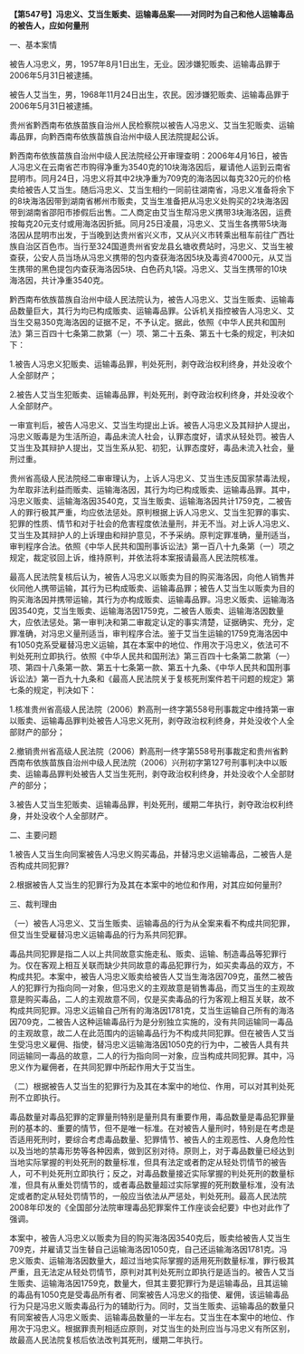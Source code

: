 **【第547号】冯忠义、艾当生贩卖、运输毒品案——对同时为自己和他人运输毒品的被告人，应如何量刑**

一、基本案情

被告人冯忠义，男，1957年8月1日出生，无业。因涉嫌犯贩卖、运输毒品罪于2006年5月31日被逮捕。

被告人艾当生，男，1968年11月24日出生，农民。因涉嫌犯贩卖、运输毒品罪于2006年5月31日被逮捕。

贵州省黔西南布依族苗族自治州人民检察院以被告人冯忠义、艾当生犯贩卖、运输毒品罪，向黔西南布依族苗族自治州中级人民法院提起公诉。

黔西南布依族苗族自治州中级人民法院经公开审理查明：2006年4月16日，被告人冯忠义在云南省芒市购得净重为3540克的10块海洛因后，雇请他人运到云南省昆明市。同月24日，冯忠义将其中2块净重为709克的海洛因以每克320元的价格卖给被告人艾当生。随后冯忠义、艾当生相约一同前往湖南省，冯忠义准备将余下的8块海洛因带到湖南省郴州市贩卖，艾当生准备把从冯忠义处购买的2块海洛因带到湖南省邵阳市掺假后出售。二人商定由艾当生帮冯忠义携带3块海洛因，运费按每克20元支付或用海洛因折抵。同月25日凌晨，冯忠义、艾当生各携带5块海洛因从昆明市出发，于当晚到达贵州省兴义市，又从兴义市转乘出租车前往广西壮族自治区百色市。当行至324国道贵州省安龙县幺塘收费站时，冯忠义、艾当生被查获，公安人员当场从冯忠义携带的包内查获海洛因5块及毒资47000元，从艾当生携带的黑色提包内查获海洛因5块、白色药丸1袋。冯忠义、艾当生携带的10块海洛因，共计净重3540克。

黔西南布依族苗族自治州中级人民法院认为，被告人冯忠义、艾当生贩卖、运输毒品数量巨大，其行为均已构成贩卖、运输毒品罪。公诉机关指控被告人冯忠义、艾当生交易350克海洛因的证据不足，不予认定。据此，依照《中华人民共和国刑法》第三百四十七条第二款第（一）项、第二十五条、第五十七条的规定，判决如下：

1.被告人冯忠义犯贩卖、运输毒品罪，判处死刑，剥夺政治权利终身，并处没收个人全部财产；

2.被告人艾当生犯贩卖、运输毒品罪，判处死刑，剥夺政治权利终身，并处没收个人全部财产。

一审宣判后，被告人冯忠义、艾当生均提出上诉。被告人冯忠义及其辩护人提出，冯忠义贩毒是为生活所迫，毒品未流人社会，认罪态度好，请求从轻处罚。被告人艾当生及其辩护人提出，艾当生系从犯、初犯，认罪态度好，毒品未流入社会，量刑过重。

贵州省高级人民法院经二审审理认为，上诉人冯忠义、艾当生违反国家禁毒法规，为牟取非法利益而贩卖、运输海洛因，其行为均已构成贩卖、运输毒品罪。其中，冯忠义贩卖、运输海洛因3540克，艾当生贩卖、运输海洛因共计1759克，二被告人的罪行极其严重，均应依法惩处。原判根据上诉人冯忠义、艾当生犯罪的事实、犯罪的性质、情节和对于社会的危害程度依法量刑，并无不当。对上诉人冯忠义、艾当生及其辩护人的上诉理由和辩护意见，不予采纳。原判定罪准确，量刑适当，审判程序合法。依照《中华人民共和国刑事诉讼法》第一百八十九条第（一）项之规定，裁定驳回上诉，维持原判，并依法将本案报请最高人民法院核准。

最高人民法院复核后认为，被告人冯忠义以贩卖为目的购买海洛因，向他人销售并伙同他人携带运输，其行为已构成贩卖、运输毒品罪；被告人艾当生以贩卖为目的购买海洛因并携带运输，其行为亦构成贩卖、运输毒品罪。冯忠义贩卖、运输海洛因3540克，艾当生贩卖、运输海洛因1759克，二被告人贩卖、运输海洛因数量大，应依法惩处。第一审判决和第二审裁定认定的事实清楚，证据确实、充分，定罪准确，对冯忠义量刑适当，审判程序合法。鉴于艾当生运输的1759克海洛因中有1050克系受雇替冯忠义运输，其在本案中的地位、作用次于冯忠义，依法可不判处死刑立即执行。依照《中华人民共和国刑法》第三百四十七条第二款第（一）项、第四十八条第一款、第五十七条第一款、第五十九条、《中华人民共和国刑事诉讼法》第一百九十九条和《最高人民法院关于复核死刑案件若干问题的规定》第七条的规定，判决如下：

1.核准贵州省高级人民法院（2006）黔高刑一终字第558号刑事裁定中维持第一审以贩卖、运输毒品罪判处被告人冯忠义死刑，剥夺政治权利终身，并处没收个人全部财产的部分；

2.撤销贵州省高级人民法院（2006）黔高刑一终字第558号刑事裁定和贵州省黔西南布依族苗族自治州中级人民法院（2006）兴刑初字第127号刑事判决中以贩卖、运输毒品罪判处被告人艾当生死刑，剥夺政治权利终身，并处没收个人全部财产的部分；

3.被告人艾当生犯贩卖、运输毒品罪，判处死刑，缓期二年执行，剥夺政治权利终身，并处没收个人全部财产。

二、主要问题

1.被告人艾当生向同案被告人冯忠义购买毒品，并替冯忠义运输毒品，二被告人是否构成共同犯罪?

2.根据被告人艾当生的犯罪行为及其在本案中的地位和作用，对其应如何量刑?

三、裁判理由

（一）被告人冯忠义、艾当生贩卖、运输毒品的行为从全案来看不构成共同犯罪，但艾当生受雇替冯忠义运输毒品的行为系共同犯罪。

毒品共同犯罪是指二人以上共同故意实施走私、贩卖、运输、制造毒品等犯罪行为。仅在客观上相互关联而缺少共同故意的毒品犯罪行为，如买卖毒品的双方，不构成共犯。本案中，被告人冯忠义贩卖给被告人艾当生海洛因709克，虽然二被告人的犯罪行为指向同一对象，但冯忠义的主观故意是销售毒品，而艾当生的主观故意是购买毒品，二人的主观故意不同，仅是买卖毒品的行为客观上相互关联，故不构成共同犯罪。冯忠义运输自己所有的海洛因1781克，艾当生运输自己所有的海洛因709克，二被告人这种运输毒品行为是分别独立实施的，没有共同运输同一毒品的主观故意，故二人在此范围内的运输毒品行为不构成共同犯罪。但在被告人艾当生受冯忠义雇佣、指使，替冯忠义运输海洛因1050克的行为中，二被告人具有共同运输同一毒品的故意，二人的行为指向同一对象，应当构成共同犯罪。其中，冯忠义作为雇佣者，在共同犯罪中所起作用大于艾当生。

（二）根据被告人艾当生的犯罪行为及其在本案中的地位、作用，可以对其判处死刑不立即执行。

毒品数量对毒品犯罪的定罪量刑特别是量刑具有重要作用，毒品数量是毒品犯罪量刑的基本的、重要的情节，但不是唯一标准。在对被告人量刑时，特别是在考虑是否适用死刑时，要综合考虑毒品数量、犯罪情节、被告人的主观恶性、人身危险性以及当地的禁毒形势等各种因素，做到区别对待。原则上，对于毒品数量已经达到当地实际掌握的判处死刑的数量标准，但具有法定或者酌定从轻处罚情节的被告人，可不判处死刑立即执行；反之，对毒品数量接近实际掌握的判处死刑的数量标准，但具有从重处罚情节的，或者毒品数量超过实际掌握的死刑数量标准，没有法定或者酌定从轻处罚情节的，一般应当依法从严惩处，判处死刑。最高人民法院2008年印发的《全国部分法院审理毒品犯罪案件工作座谈会纪要》中也对此作了强调。

本案中，被告人冯忠义以贩卖为目的购买海洛因3540克后，贩卖给被告人艾当生709克，并雇请艾当生替自己运输海洛因1050克，自己还运输海洛因1781克。冯忠义贩卖、运输海洛因数量大，超过当地实际掌握的适用死刑数量标准，罪行极其严重，且无法定从轻处罚情节，原判对其判处死刑立即执行是适当的。被告人艾当生贩卖、运输海洛因1759克，数量大，但其主要犯罪行为是运输毒品，且其运输的毒品有1050克是受毒品所有者、同案被告人冯忠义的指使、雇佣，该运输毒品行为只是冯忠义贩卖毒品行为的辅助行为。同时，艾当生贩卖、运输毒品的数量只有同案被告人冯忠义贩卖、运输毒品数量的一半左右。艾当生在本案中的地位、作用次于冯忠义。根据罪责刑相适应原则，对艾当生的处刑应当与冯忠义有所区别，故最高人民法院复核后依法改判其死刑，缓期二年执行。